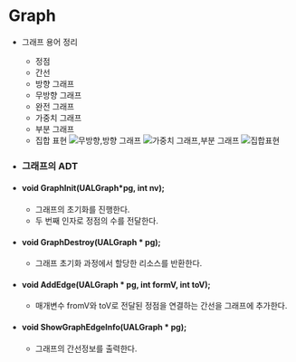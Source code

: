 # Graph
- 그래프 용어 정리
  - 정점
  - 간선
  - 방향 그래프
  - 무방향 그래프
  - 완전 그래프
  - 가중치 그래프
  - 부분 그래프
  - 집합 표현
![무방향,방향 그래프](https://user-images.githubusercontent.com/79510152/116286377-215e6980-a7ca-11eb-993f-d9ca190a06c5.png)
![가중치 그래프,부분 그래프](https://user-images.githubusercontent.com/79510152/116286424-2b806800-a7ca-11eb-86ac-a7bc0cee3982.png)
![집합표현](https://user-images.githubusercontent.com/79510152/116286430-2d4a2b80-a7ca-11eb-9fb8-d0fad1ec4e66.png)

- ### 그래프의 ADT
- #### void GraphInit(UALGraph*pg, int nv);
  - 그래프의 초기화를 진행한다.
  - 두 번째 인자로 정점의 수를 전달한다.
- #### void GraphDestroy(UALGraph * pg);
  - 그래프 초기화 과정에서 할당한 리소스를 반환한다.
- #### void AddEdge(UALGraph * pg, int formV, int toV);
  - 매개변수 fromV와 toV로 전달된 정점을 연결하는 간선을 그래프에 추가한다.
- #### void ShowGraphEdgeInfo(UALGraph * pg);
  - 그래프의 간선정보를 출력한다.
